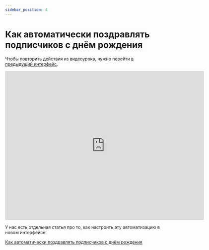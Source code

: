```yaml
---
sidebar_position: 4
---
```


# Как автоматически поздравлять подписчиков с днём рождения

Чтобы повторить действия из видеоурока, нужно перейти [в предыдущий интерфейс](https://sendsay.ru/account/).

<iframe
    width="640"
    height="480"
    src="https://www.youtube.com/embed/xoKZFPBVpzY"
    frameborder="0"
    allow="autoplay; encrypted-media"
    allowfullscreen
>
</iframe>

У нас есть отдельная статья про то, как настроить эту автоматизацию в новом интерфейсе:

[Как автоматически поздравлять подписчиков с днём рождения](/docs/automations/automations-by-time/how-to-automate-birthday-emails.md)